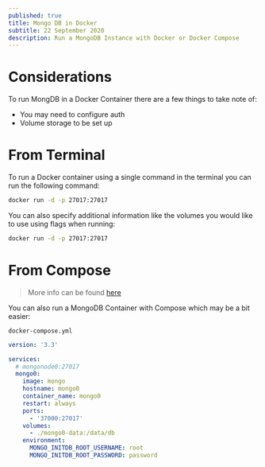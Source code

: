 ```yaml
---
published: true
title: Mongo DB in Docker
subtitle: 22 September 2020
description: Run a MongoDB Instance with Docker or Docker Compose
---
```


# Considerations

To run MongDB in a Docker Container there are a few things to take note of:

- You may need to configure auth
- Volume storage to be set up

# From Terminal

To run a Docker container using a single command in the terminal you can run the following command:

```sh
docker run -d -p 27017:27017
```

You can also specify additional information like the volumes you would like to use using flags when running:

```sh
docker run -d -p 27017:27017
```

# From Compose

> More info can be found [here](https://medium.com/faun/managing-mongodb-on-docker-with-docker-compose-26bf8a0bbae3)

You can also run a MongoDB Container with Compose which may be a bit easier:

`docker-compose.yml`

```yml
version: '3.3'

services:
  # mongonode0:27017
  mongo0:
    image: mongo
    hostname: mongo0
    container_name: mongo0
    restart: always
    ports:
      - '37000:27017'
    volumes:
      - ./mongo0-data:/data/db
    environment:
      MONGO_INITDB_ROOT_USERNAME: root
      MONGO_INITDB_ROOT_PASSWORD: password
```

